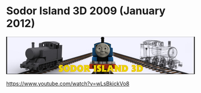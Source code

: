 # Sodor Island 3D 2009 (January 2012)
![](https://github.com/Zeldaboy14/SI3D-2009/blob/main/docs/img/banners/header.jpg?raw=true)

https://www.youtube.com/watch?v=wLsBkickVo8
